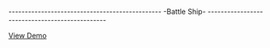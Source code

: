 ----------------------------------------------- -Battle Ship- -----------------------------------------------

[View Demo](https://old-portfolio-998bc.firebaseapp.com/Defender/index.html)
